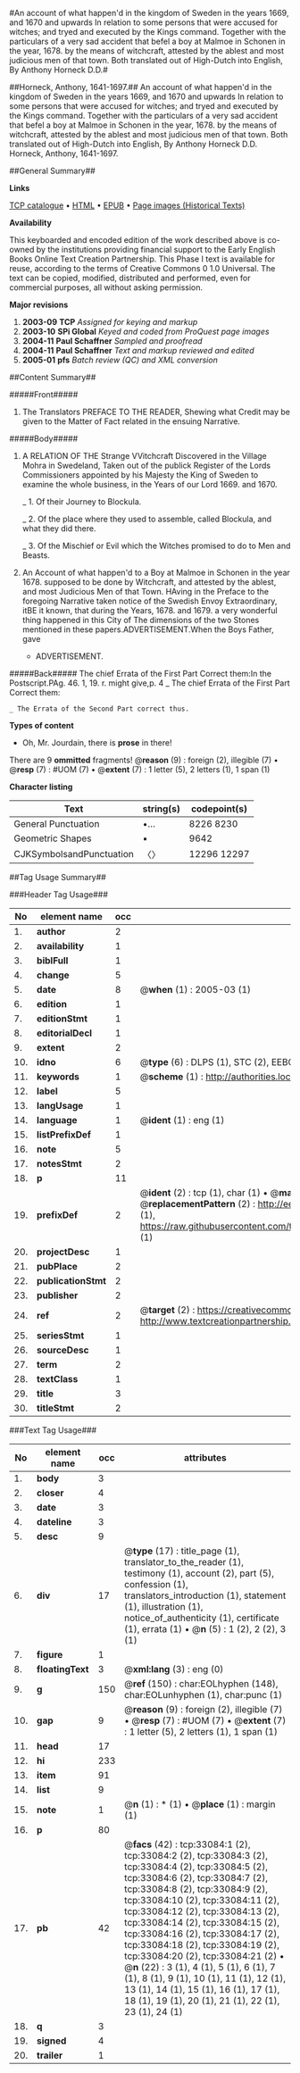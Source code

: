 #An account of what happen'd in the kingdom of Sweden in the years 1669, and 1670 and upwards In relation to some persons that were accused for witches; and tryed and executed by the Kings command. Together with the particulars of a very sad accident that befel a boy at Malmoe in Schonen in the year, 1678. by the means of witchcraft, attested by the ablest and most judicious men of that town.  Both translated out of High-Dutch into English, By Anthony Horneck D.D.#

##Horneck, Anthony, 1641-1697.##
An account of what happen'd in the kingdom of Sweden in the years 1669, and 1670 and upwards In relation to some persons that were accused for witches; and tryed and executed by the Kings command. Together with the particulars of a very sad accident that befel a boy at Malmoe in Schonen in the year, 1678. by the means of witchcraft, attested by the ablest and most judicious men of that town.  Both translated out of High-Dutch into English, By Anthony Horneck D.D.
Horneck, Anthony, 1641-1697.

##General Summary##

**Links**

[TCP catalogue](http://www.ota.ox.ac.uk/tcp/)  • 
[HTML](http://tei.it.ox.ac.uk/tcp/Texts-HTML/free/A44/A44509.html)  • 
[EPUB](http://tei.it.ox.ac.uk/tcp/Texts-EPUB/free/A44/A44509.epub) • 
[Page images (Historical Texts)](https://data.historicaltexts.jisc.ac.uk/view?pubId=eebo-99828653e&pageId=eebo-99828653e-33084-1)

**Availability**

This keyboarded and encoded edition of the
	       work described above is co-owned by the institutions
	       providing financial support to the Early English Books
	       Online Text Creation Partnership. This Phase I text is
	       available for reuse, according to the terms of Creative
	       Commons 0 1.0 Universal. The text can be copied,
	       modified, distributed and performed, even for
	       commercial purposes, all without asking permission.

**Major revisions**

1. __2003-09__ __TCP__ *Assigned for keying and markup*
1. __2003-10__ __SPi Global__ *Keyed and coded from ProQuest page images*
1. __2004-11__ __Paul Schaffner__ *Sampled and proofread*
1. __2004-11__ __Paul Schaffner__ *Text and markup reviewed and edited*
1. __2005-01__ __pfs__ *Batch review (QC) and XML conversion*

##Content Summary##

#####Front#####

1. The Translators PREFACE TO THE READER, Shewing what Credit may be given to the Matter of Fact related in the ensuing Narrative.

#####Body#####

1. A RELATION OF THE Strange VVitchcraft Discovered in the Village Mohra in Swedeland, Taken out of the publick Register of the Lords Commissioners appointed by his Majesty the King of Sweden to examine the whole business, in the Years of our Lord 1669. and 1670.

    _ 1. Of their Journey to Blockula.

    _ 2. Of the place where they used to assemble, called Blockula, and what they did there.

    _ 3. Of the Mischief or Evil which the Witches promised to do to Men and Beasts.

1. An Account of what happen'd to a Boy at Malmoe in Schonen in the year 1678. supposed to be done by Witchcraft, and attested by the ablest, and most Judicious Men of that Town.
HAving in the Preface to the foregoing Narrative taken notice of the Swedish Envoy Extraordinary, itBE it known, that during the Years, 1678. and 1679. a very wonderful thing happened in this City of The dimensions of the two Stones mentioned in these papers.ADVERTISEMENT.When the Boys Father, gave 
      * ADVERTISEMENT.

#####Back#####
The chief Errata of the First Part Correct them:In the Postscript.PAg. 46. 1, 19. r. might give,p. 4
    _ The chief Errata of the First Part Correct them:

    _ The Errata of the Second Part correct thus.

**Types of content**

  * Oh, Mr. Jourdain, there is **prose** in there!

There are 9 **ommitted** fragments! 
 @__reason__ (9) : foreign (2), illegible (7)  •  @__resp__ (7) : #UOM (7)  •  @__extent__ (7) : 1 letter (5), 2 letters (1), 1 span (1)

**Character listing**


|Text|string(s)|codepoint(s)|
|---|---|---|
|General Punctuation|•…|8226 8230|
|Geometric Shapes|▪|9642|
|CJKSymbolsandPunctuation|〈〉|12296 12297|

##Tag Usage Summary##

###Header Tag Usage###

|No|element name|occ|attributes|
|---|---|---|---|
|1.|__author__|2||
|2.|__availability__|1||
|3.|__biblFull__|1||
|4.|__change__|5||
|5.|__date__|8| @__when__ (1) : 2005-03 (1)|
|6.|__edition__|1||
|7.|__editionStmt__|1||
|8.|__editorialDecl__|1||
|9.|__extent__|2||
|10.|__idno__|6| @__type__ (6) : DLPS (1), STC (2), EEBO-CITATION (1), PROQUEST (1), VID (1)|
|11.|__keywords__|1| @__scheme__ (1) : http://authorities.loc.gov/ (1)|
|12.|__label__|5||
|13.|__langUsage__|1||
|14.|__language__|1| @__ident__ (1) : eng (1)|
|15.|__listPrefixDef__|1||
|16.|__note__|5||
|17.|__notesStmt__|2||
|18.|__p__|11||
|19.|__prefixDef__|2| @__ident__ (2) : tcp (1), char (1)  •  @__matchPattern__ (2) : ([0-9\-]+):([0-9IVX]+) (1), (.+) (1)  •  @__replacementPattern__ (2) : http://eebo.chadwyck.com/downloadtiff?vid=$1&page=$2 (1), https://raw.githubusercontent.com/textcreationpartnership/Texts/master/tcpchars.xml#$1 (1)|
|20.|__projectDesc__|1||
|21.|__pubPlace__|2||
|22.|__publicationStmt__|2||
|23.|__publisher__|2||
|24.|__ref__|2| @__target__ (2) : https://creativecommons.org/publicdomain/zero/1.0/ (1), http://www.textcreationpartnership.org/docs/. (1)|
|25.|__seriesStmt__|1||
|26.|__sourceDesc__|1||
|27.|__term__|2||
|28.|__textClass__|1||
|29.|__title__|3||
|30.|__titleStmt__|2||


###Text Tag Usage###

|No|element name|occ|attributes|
|---|---|---|---|
|1.|__body__|3||
|2.|__closer__|4||
|3.|__date__|3||
|4.|__dateline__|3||
|5.|__desc__|9||
|6.|__div__|17| @__type__ (17) : title_page (1), translator_to_the_reader (1), testimony (1), account (2), part (5), confession (1), translators_introduction (1), statement (1), illustration (1), notice_of_authenticity (1), certificate (1), errata (1)  •  @__n__ (5) : 1 (2), 2 (2), 3 (1)|
|7.|__figure__|1||
|8.|__floatingText__|3| @__xml:lang__ (3) : eng (0)|
|9.|__g__|150| @__ref__ (150) : char:EOLhyphen (148), char:EOLunhyphen (1), char:punc (1)|
|10.|__gap__|9| @__reason__ (9) : foreign (2), illegible (7)  •  @__resp__ (7) : #UOM (7)  •  @__extent__ (7) : 1 letter (5), 2 letters (1), 1 span (1)|
|11.|__head__|17||
|12.|__hi__|233||
|13.|__item__|91||
|14.|__list__|9||
|15.|__note__|1| @__n__ (1) : * (1)  •  @__place__ (1) : margin (1)|
|16.|__p__|80||
|17.|__pb__|42| @__facs__ (42) : tcp:33084:1 (2), tcp:33084:2 (2), tcp:33084:3 (2), tcp:33084:4 (2), tcp:33084:5 (2), tcp:33084:6 (2), tcp:33084:7 (2), tcp:33084:8 (2), tcp:33084:9 (2), tcp:33084:10 (2), tcp:33084:11 (2), tcp:33084:12 (2), tcp:33084:13 (2), tcp:33084:14 (2), tcp:33084:15 (2), tcp:33084:16 (2), tcp:33084:17 (2), tcp:33084:18 (2), tcp:33084:19 (2), tcp:33084:20 (2), tcp:33084:21 (2)  •  @__n__ (22) : 3 (1), 4 (1), 5 (1), 6 (1), 7 (1), 8 (1), 9 (1), 10 (1), 11 (1), 12 (1), 13 (1), 14 (1), 15 (1), 16 (1), 17 (1), 18 (1), 19 (1), 20 (1), 21 (1), 22 (1), 23 (1), 24 (1)|
|18.|__q__|3||
|19.|__signed__|4||
|20.|__trailer__|1||
